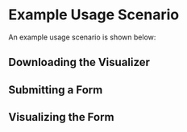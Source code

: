# Example Usage Scenario

An example usage scenario is shown below:

## Downloading the Visualizer

## Submitting a Form

## Visualizing the Form